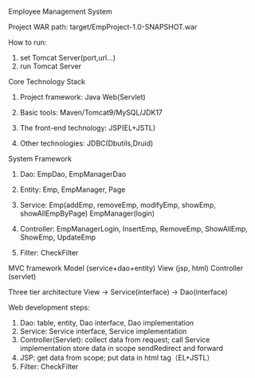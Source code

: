 Employee Management System 

Project WAR path: target/EmpProject-1.0-SNAPSHOT.war

How to run:
1. set Tomcat Server(port,url...)
2. run Tomcat Server



Core Technology Stack
1. Project framework: Java Web(Servlet)

2. Basic tools: Maven/Tomcat9/MySQL/JDK17

3. The front-end technology: JSP(EL+JSTL)

4. Other technologies: JDBC(Dbutils,Druid) 


System Framework
1. Dao: EmpDao, EmpManagerDao

2. Entity: Emp, EmpManager, Page

3. Service:
   Emp(addEmp, removeEmp, modifyEmp, showEmp, showAllEmpByPage)
   EmpManager(login)

4. Controller:
   EmpManagerLogin, InsertEmp, RemoveEmp, ShowAllEmp, ShowEmp, UpdateEmp

5. Filter: CheckFilter



MVC framework 
Model (service+dao+entity)
View (jsp, html)
Controller (servlet)

Three tier architecture
View -> Service(interface) -> Dao(interface)

Web development steps:
1. Dao: table, entity, Dao interface, Dao implementation
2. Service: Service interface, Service implementation
3. Controller(Servlet):
   collect data from request;
   call Service implementation 
   store data in scope
   sendRedirect and forward
4. JSP: get data from scope; put data in html tag（EL+JSTL）
5. Filter: CheckFilter

